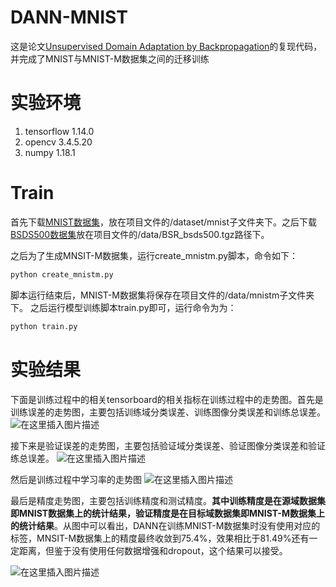 # DANN-MNIST
这是论文[Unsupervised Domain Adaptation by Backpropagation](https://arxiv.org/abs/1409.7495)的复现代码，并完成了MNIST与MNIST-M数据集之间的迁移训练

# 实验环境

 1. tensorflow 1.14.0
 2. opencv 3.4.5.20
 3. numpy 1.18.1


# Train
首先下载[MNIST数据集](http://yann.lecun.com/exdb/mnist/)，放在项目文件的/dataset/mnist子文件夹下。之后下载[BSDS500数据集](https://www2.eecs.berkeley.edu/Research/Projects/CS/vision/grouping/resources.html#bsds500)放在项目文件的/data/BSR_bsds500.tgz路径下。

之后为了生成MNSIT-M数据集，运行create_mnistm.py脚本，命令如下：

```python
python create_mnistm.py
```
脚本运行结束后，MNIST-M数据集将保存在项目文件的/data/mnistm子文件夹下。
之后运行模型训练脚本train.py即可，运行命令为为：
```python
python train.py
```

# 实验结果
下面是训练过程中的相关tensorboard的相关指标在训练过程中的走势图。首先是训练误差的走势图，主要包括训练域分类误差、训练图像分类误差和训练总误差。
![在这里插入图片描述](https://img-blog.csdnimg.cn/20200225145253405.png?x-oss-process=image/watermark,type_ZmFuZ3poZW5naGVpdGk,shadow_10,text_aHR0cHM6Ly9ibG9nLmNzZG4ubmV0L3FxXzMwMDkxOTQ1,size_16,color_FFFFFF,t_70#pic_center)

接下来是验证误差的走势图，主要包括验证域分类误差、验证图像分类误差和验证练总误差。
![在这里插入图片描述](https://img-blog.csdnimg.cn/20200225145155223.png?x-oss-process=image/watermark,type_ZmFuZ3poZW5naGVpdGk,shadow_10,text_aHR0cHM6Ly9ibG9nLmNzZG4ubmV0L3FxXzMwMDkxOTQ1,size_16,color_FFFFFF,t_70#pic_center)

然后是训练过程中学习率的走势图
![在这里插入图片描述](https://img-blog.csdnimg.cn/20200225145450917.png?x-oss-process=image/watermark,type_ZmFuZ3poZW5naGVpdGk,shadow_10,text_aHR0cHM6Ly9ibG9nLmNzZG4ubmV0L3FxXzMwMDkxOTQ1,size_16,color_FFFFFF,t_70#pic_center)

最后是精度走势图，主要包括训练精度和测试精度。**其中训练精度是在源域数据集即MNIST数据集上的统计结果，验证精度是在目标域数据集即MNIST-M数据集上的统计结果**。从图中可以看出，DANN在训练MNIST-M数据集时没有使用对应的标签，MNSIT-M数据集上的精度最终收敛到75.4%，效果相比于81.49%还有一定距离，但鉴于没有使用任何数据增强和dropout，这个结果可以接受。

![在这里插入图片描述](https://img-blog.csdnimg.cn/2020022514570874.png?x-oss-process=image/watermark,type_ZmFuZ3poZW5naGVpdGk,shadow_10,text_aHR0cHM6Ly9ibG9nLmNzZG4ubmV0L3FxXzMwMDkxOTQ1,size_16,color_FFFFFF,t_70#pic_center)

